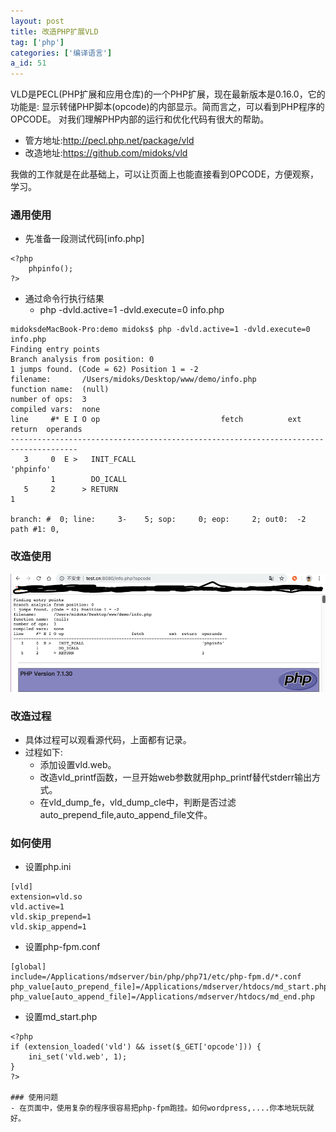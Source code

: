 ```yaml
---
layout: post
title: 改造PHP扩展VLD
tag: ['php']
categories: ['编译语言']
a_id: 51
---
```


VLD是PECL(PHP扩展和应用仓库)的一个PHP扩展，现在最新版本是0.16.0，它的功能是:
显示转储PHP脚本(opcode)的内部显示。简而言之，可以看到PHP程序的OPCODE。
对我们理解PHP内部的运行和优化代码有很大的帮助。
* 管方地址:http://pecl.php.net/package/vld
* 改造地址:https://github.com/midoks/vld

我做的工作就是在此基础上，可以让页面上也能直接看到OPCODE，方便观察，学习。

### 通用使用
- 先准备一段测试代码[info.php]

```
<?php
	phpinfo();
?>
```
- 通过命令行执行结果
	* php -dvld.active=1 -dvld.execute=0 info.php

```
midoksdeMacBook-Pro:demo midoks$ php -dvld.active=1 -dvld.execute=0 info.php
Finding entry points
Branch analysis from position: 0
1 jumps found. (Code = 62) Position 1 = -2
filename:       /Users/midoks/Desktop/www/demo/info.php
function name:  (null)
number of ops:  3
compiled vars:  none
line     #* E I O op                           fetch          ext  return  operands
-------------------------------------------------------------------------------------
   3     0  E >   INIT_FCALL                                               'phpinfo'
         1        DO_ICALL                                                 
   5     2      > RETURN                                                   1

branch: #  0; line:     3-    5; sop:     0; eop:     2; out0:  -2
path #1: 0, 
```

### 改造使用

[![例图](/resources/project/php-vld/web_opcode.png)](https://github.com/midoks/vld)

### 改造过程
- 具体过程可以观看源代码，上面都有记录。
- 过程如下:
	* 添加设置vld.web。
	* 改造vld_printf函数，一旦开始web参数就用php_printf替代stderr输出方式。
	* 在vld_dump_fe，vld_dump_cle中，判断是否过滤auto_prepend_file,auto_append_file文件。

### 如何使用
- 设置php.ini

```
[vld]
extension=vld.so
vld.active=1
vld.skip_prepend=1
vld.skip_append=1
```
- 设置php-fpm.conf

```
[global]
include=/Applications/mdserver/bin/php/php71/etc/php-fpm.d/*.conf
php_value[auto_prepend_file]=/Applications/mdserver/htdocs/md_start.php
php_value[auto_append_file]=/Applications/mdserver/htdocs/md_end.php
```
- 设置md_start.php

```
<?php
if (extension_loaded('vld') && isset($_GET['opcode'])) {
	ini_set('vld.web', 1);
}
?>

### 使用问题
- 在页面中，使用复杂的程序很容易把php-fpm跑挂。如何wordpress,....你本地玩玩就好。
```




